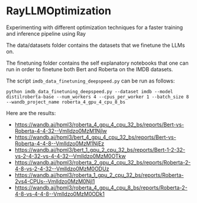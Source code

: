 # RayLLMOptimization
Experimenting with different optimization techniques for a faster training and inference pipeline using Ray

The data/datasets folder contains the datasets that we finetune the LLMs on.

The finetuning folder contains the self explanatory notebooks that one can run in order to finetune both Bert and Roberta on the IMDB datasets.

The script `imdb_data_finetuning_deepspeed.py` can be run as follows: 

`python imdb_data_finetuning_deepspeed.py --dataset imdb --model distilroberta-base --num_workers 4 --cpus_per_worker 1 --batch_size 8 --wandb_project_name roberta_4_gpu_4_cpu_8_bs`

Here are the results: 

- https://wandb.ai/hpml3/roberta_4_gpu_4_cpu_32_bs/reports/Bert-vs-Roberta-4-4-32--Vmlldzo0MzM1NjIw
- https://wandb.ai/hpml3/bert_4_gpu_4_cpu_32_bs/reports/Bert-vs-Roberta-4-4-8--Vmlldzo0MzM1NjEz
- https://wandb.ai/hpml3/bert_1_gpu_2_cpu_32_bs/reports/Bert-1-2-32-vs-2-4-32-vs-4-4-32--Vmlldzo0MzM0OTkw
- https://wandb.ai/hpml3/roberta_2_gpu_4_cpu_32_bs/reports/Roberta-2-4-8-vs-2-4-32--Vmlldzo0MzM0ODUz
- https://wandb.ai/hpml3/roberta_1_gpu_2_cpu_32_bs/reports/Roberta-2vs4-CPUs--Vmlldzo0MzM0NjI1
- https://wandb.ai/hpml3/roberta_4_gpu_4_cpu_8_bs/reports/Roberta-2-4-8-vs-4-4-8--Vmlldzo0MzM0ODk1
